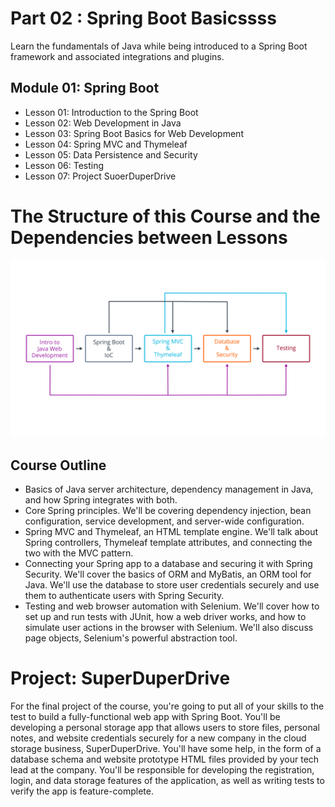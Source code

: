 # Part 02 : Spring Boot Basicssss
Learn the fundamentals of Java while being introduced to a Spring Boot framework and associated integrations and plugins.

## Module 01:  Spring Boot
* Lesson 01: Introduction to the Spring Boot
* Lesson 02:  Web Development in Java
* Lesson 03: Spring Boot Basics for Web Development
* Lesson 04: Spring MVC and Thymeleaf
* Lesson 05: Data Persistence and Security
* Lesson 06: Testing
* Lesson 07: Project SuoerDuperDrive

# The Structure of this Course and the Dependencies between Lessons

![Course Structure](https://github.com/iamAkolab/udacity_javadev_nanodegree/blob/main/part2_spring_boot_basic/l0-30-course-outline.jpg)

## Course Outline
* Basics of Java server architecture, dependency management in Java, and how Spring integrates with both.
* Core Spring principles. We'll be covering dependency injection, bean configuration, service development, and server-wide configuration.
* Spring MVC and Thymeleaf, an HTML template engine. We'll talk about Spring controllers, Thymeleaf template attributes, and connecting the two with the MVC pattern.
* Connecting your Spring app to a database and securing it with Spring Security. We'll cover the basics of ORM and MyBatis, an ORM tool for Java. We'll use the database to store user credentials securely and use them to authenticate users with Spring Security.
* Testing and web browser automation with Selenium. We'll cover how to set up and run tests with JUnit, how a web driver works, and how to simulate user actions in the browser with Selenium. We'll also discuss page objects, Selenium's powerful abstraction tool.

# Project: SuperDuperDrive
For the final project of the course, you're going to put all of your skills to the test to build a fully-functional web app with Spring Boot. You'll be developing a personal storage app that allows users to store files, personal notes, and website credentials securely for a new company in the cloud storage business, SuperDuperDrive. You'll have some help, in the form of a database schema and website prototype HTML files provided by your tech lead at the company. You'll be responsible for developing the registration, login, and data storage features of the application, as well as writing tests to verify the app is feature-complete.
